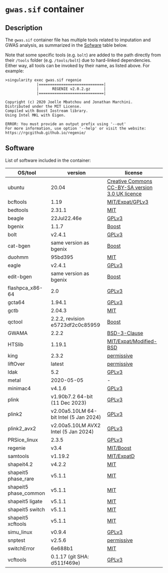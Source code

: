 # ``gwas.sif`` container

## Description

The ``gwas.sif`` container file has multiple tools related to imputation and GWAS analysis, as summarized in the [Sofware](#software) table below.

Note that some specific tools (e.g. ``bolt``) are added to the path directly from their ``/tools`` folder (e.g. ``/tools/bolt``) due to hard-linked dependencies.
Either way, all tools can be invoked by their name, as listed above. For example:

```
>singularity exec gwas.sif regenie
              |=============================|
              |      REGENIE v2.0.2.gz      |
              |=============================|

Copyright (c) 2020 Joelle Mbatchou and Jonathan Marchini.
Distributed under the MIT License.
Compiled with Boost Iostream library.
Using Intel MKL with Eigen.

ERROR: You must provide an output prefix using '--out'
For more information, use option '--help' or visit the website: https://rgcgithub.github.io/regenie/
```


## Software

List of software included in the container:

  | OS/tool             | version                                   | license
  | ------------------- | ----------------------------------------- | -------------
  | ubuntu              | 20.04                                     | [Creative Commons CC-BY-SA version 3.0 UK licence](https://ubuntu.com/legal/intellectual-property-policy)
  | bcftools            | 1.19                                      | [MIT/Expat/GPLv3](https://github.com/samtools/bcftools/blob/develop/LICENSE)
  | bedtools            | 2.31.1                                    | [MIT](https://opensource.org/licenses/MIT)
  | beagle              | 22Jul22.46e                               | [GPLv3](https://www.gnu.org/licenses/gpl-3.0.html)
  | bgenix              | 1.1.7                                     | [Boost](https://www.boost.org/LICENSE_1_0.txt)
  | bolt                | v2.4.1                                    | [GPLv3](https://www.gnu.org/licenses/gpl-3.0.html)
  | cat-bgen            | same version as bgenix                    | [Boost](https://www.boost.org/LICENSE_1_0.txt)
  | duohmm              | 95bd395                                   | [MIT](https://opensource.org/licenses/MIT)
  | eagle               | v2.4.1                                    | [GPLv3](https://www.gnu.org/licenses/gpl-3.0.html)
  | edit-bgen           | same version as bgenix                    | [Boost](https://www.boost.org/LICENSE_1_0.txt)
  | flashpca_x86-64     | 2.0                                       | [GPLv3](https://www.gnu.org/licenses/gpl-3.0.html)
  | gcta64              | 1.94.1                                    | [GPLv3](https://www.gnu.org/licenses/gpl-3.0.html)
  | gctb                | 2.04.3                                    | [MIT](https://opensource.org/licenses/MIT)
  | qctool              | 2.2.2, revision e5723df2c0c85959          | [Boost](https://www.boost.org/LICENSE_1_0.txt)
  | GWAMA               | 2.2.2                                     | [BSD-3-Clause](https://opensource.org/licenses/BSD-3-Clause)
  | HTSlib              | 1.19.1                                    | [MIT/Expat/Modified-BSD](https://github.com/samtools/htslib/blob/develop/LICENSE)
  | king                | 2.3.2                                     | [permissive](https://www.kingrelatedness.com/Download.shtml)
  | liftOver            | latest                                    | [permissive](https://genome-store.ucsc.edu)
  | ldak                | 5.2                                       | [GPLv3](https://www.gnu.org/licenses/gpl-3.0.html)
  | metal               | 2020-05-05                                | -
  | minimac4            | v4.1.6                                    | [GPLv3](https://www.gnu.org/licenses/gpl-3.0.html)
  | plink               | v1.90b7.2 64-bit (11 Dec 2023)            | [GPLv3](https://www.gnu.org/licenses/gpl-3.0.html)
  | plink2              | v2.00a5.10LM 64-bit Intel (5 Jan 2024)    | [GPLv3](https://www.gnu.org/licenses/gpl-3.0.html)
  | plink2_avx2         | v2.00a5.10LM AVX2 Intel (5 Jan 2024)      | [GPLv3](https://www.gnu.org/licenses/gpl-3.0.html)
  | PRSice_linux        | 2.3.5                                     | [GPLv3](https://www.gnu.org/licenses/gpl-3.0.html)
  | regenie             | v3.4                                      | [MIT/Boost](https://github.com/rgcgithub/regenie/blob/master/LICENSE)
  | samtools            | v1.19.2                                   | [MIT/ExpatD](https://github.com/samtools/samtools/blob/develop/LICENSE)
  | shapeit4.2          | v4.2.2                                    | [MIT](https://opensource.org/licenses/MIT)
  | shapeit5 phase_rare | v5.1.1                                    | [MIT](https://opensource.org/licenses/MIT)
  | shapeit5 phase_common | v5.1.1                                  | [MIT](https://opensource.org/licenses/MIT)
  | shapeit5 ligate     | v5.1.1                                    | [MIT](https://opensource.org/licenses/MIT)
  | shapeit5 switch     | v5.1.1                                    | [MIT](https://opensource.org/licenses/MIT)
  | shapeit5 xcftools   | v5.1.1                                    | [MIT](https://opensource.org/licenses/MIT)
  | simu_linux          | v0.9.4                                    | [GPLv3](https://www.gnu.org/licenses/gpl-3.0.html)
  | snptest             | v2.5.6                                    | [permissive](https://www.chg.ox.ac.uk/~gav/snptest/#download)
  | switchError         | 6e688b1                                   | [MIT](https://opensource.org/licenses/MIT)
  | vcftools            | 0.1.17 (git SHA: d511f469e)               | [GPLv3](https://www.gnu.org/licenses/gpl-3.0.html)
